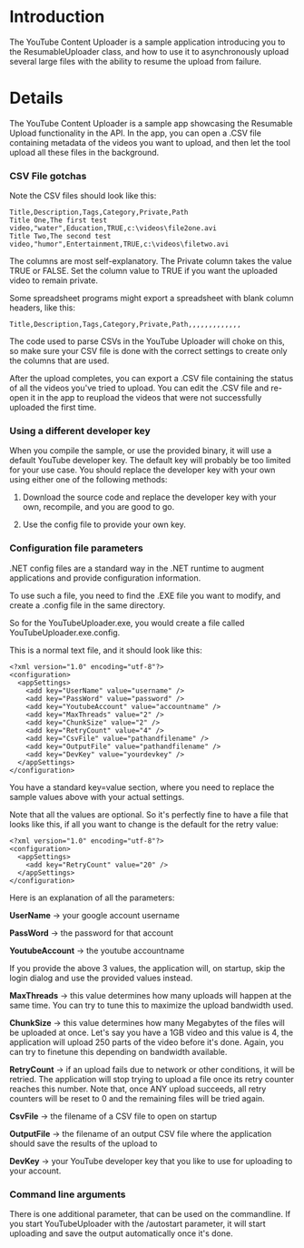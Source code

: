 # Introduction #

The YouTube Content Uploader is a sample application introducing you to the ResumableUploader class, and how to use it to asynchronously upload several large files with the ability to resume the upload from failure.

# Details #

The YouTube Content Uploader is a sample app showcasing the Resumable Upload functionality in the API. In the app, you can open a .CSV file containing metadata of the videos you want to upload, and then let the tool upload all these files in the background.

### CSV File gotchas ###

Note the CSV files should look like this:

```
Title,Description,Tags,Category,Private,Path
Title One,The first test video,"water",Education,TRUE,c:\videos\file2one.avi
Title Two,The second test video,"humor",Entertainment,TRUE,c:\videos\filetwo.avi
```
The columns are most self-explanatory. The Private column takes the value TRUE or FALSE. Set the column value to TRUE if you want the uploaded video to remain private.

Some spreadsheet programs might export a spreadsheet with blank column headers, like this:

```
Title,Description,Tags,Category,Private,Path,,,,,,,,,,,,,
```

The code used to parse CSVs in the YouTube Uploader will choke on this, so make sure your CSV file is done with the correct settings to create only the columns that are used.

After the upload completes, you can export a .CSV file containing the status of all the videos you've tried to upload. You can edit the .CSV file and re-open it in the app to reupload the videos that were not successfully uploaded the first time.

### Using a different developer key ###
When you compile the sample, or use the provided binary, it will use a default YouTube developer key. The default key will probably be too limited for your use case. You should replace the developer key with your own using either one of the following methods:

1. Download the source code and replace the developer key with your own, recompile, and you are good to go.

2. Use the config file to provide your own key.

### Configuration file parameters ###
.NET config files are a standard way in the .NET runtime to augment applications and provide configuration information.

To use such a file, you need to find the .EXE file you want to modify, and create a .config file in the same directory.

So for the YouTubeUploader.exe, you would create a file called YouTubeUploader.exe.config.

This is a normal text file, and it should look like this:

```
<?xml version="1.0" encoding="utf-8"?>
<configuration>
  <appSettings>
    <add key="UserName" value="username" />
    <add key="PassWord" value="password" />
    <add key="YoutubeAccount" value="accountname" />
    <add key="MaxThreads" value="2" />
    <add key="ChunkSize" value="2" />
    <add key="RetryCount" value="4" />
    <add key="CsvFile" value="pathandfilename" />
    <add key="OutputFile" value="pathandfilename" />
    <add key="DevKey" value="yourdevkey" />
  </appSettings>
</configuration>
```

You have a standard key=value section, where you need to replace the sample values above with your actual settings.

Note that all the values are optional. So it's perfectly fine to have a file that looks like this, if all you want to change is the default for the retry value:

```
<?xml version="1.0" encoding="utf-8"?>
<configuration>
  <appSettings>
    <add key="RetryCount" value="20" />
  </appSettings>
</configuration>
```

Here is an explanation of all the parameters:

**UserName** -> your google account username

**PassWord** -> the password for that account

**YoutubeAccount** -> the youtube accountname

If you provide the above 3 values, the application will, on startup, skip the login dialog and use the provided values instead.

**MaxThreads** -> this value determines how many uploads will happen at the same time.  You can try to tune this to maximize the upload bandwidth used.

**ChunkSize**  -> this value determines how many Megabytes of the files will be uploaded  at once. Let's say you have a 1GB video and this value is 4, the  application will upload 250 parts of the video before it's done. Again,  you can try to finetune this depending on bandwidth available.

**RetryCount** -> if an upload fails due to network or other conditions, it will be retried. The application will stop trying to upload a file once its retry  counter reaches this number. Note that, once ANY upload succeeds, all retry              counters will be reset to 0 and the remaining files will be tried again.

**CsvFile**    -> the filename of a CSV file to open on startup

**OutputFile** -> the filename of an output CSV file where the application should save the results of the upload to

**DevKey**     -> your YouTube developer key that you like to use for uploading to your account.

### Command line arguments ###

There is one additional parameter, that can be used on the commandline. If you start YouTubeUploader with the /autostart parameter, it will start uploading and save the output automatically once it's done.